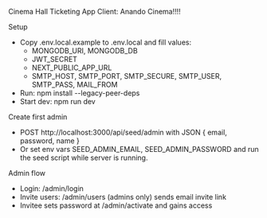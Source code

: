 Cinema Hall Ticketing App
Client: Anando Cinema!!!!

Setup

- Copy .env.local.example to .env.local and fill values:
  - MONGODB_URI, MONGODB_DB
  - JWT_SECRET
  - NEXT_PUBLIC_APP_URL
  - SMTP_HOST, SMTP_PORT, SMTP_SECURE, SMTP_USER, SMTP_PASS, MAIL_FROM
- Run: npm install --legacy-peer-deps
- Start dev: npm run dev

Create first admin

- POST http://localhost:3000/api/seed/admin with JSON { email, password, name }
- Or set env vars SEED_ADMIN_EMAIL, SEED_ADMIN_PASSWORD and run the seed script while server is running.

Admin flow

- Login: /admin/login
- Invite users: /admin/users (admins only) sends email invite link
- Invitee sets password at /admin/activate and gains access

